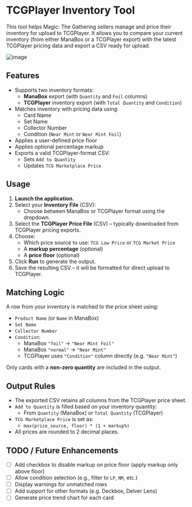 # TCGPlayer Inventory Tool

This tool helps Magic: The Gathering sellers manage and price their inventory for upload to TCGPlayer. It allows you to compare your current inventory (from either ManaBox or a TCGPlayer export) with the latest TCGPlayer pricing data and export a CSV ready for upload.

![image](https://github.com/user-attachments/assets/62669ef2-accf-434b-a5e2-85584fae231e)


## Features

- Supports two inventory formats:
  - **ManaBox** export (with `Quantity` and `Foil` columns)
  - **TCGPlayer** inventory export (with `Total Quantity` and `Condition`)
- Matches inventory with pricing data using:
  - Card Name
  - Set Name
  - Collector Number
  - Condition (`Near Mint` or `Near Mint Foil`)
- Applies a user-defined price floor
- Applies optional percentage markup
- Exports a valid TCGPlayer-format CSV:
  - Sets `Add to Quantity`
  - Updates `TCG Marketplace Price`

## Usage

1. **Launch the application.**
2. Select your **Inventory File** (CSV):
   - Choose between ManaBox or TCGPlayer format using the dropdown.
3. Select the **TCGPlayer Price File** (CSV) – typically downloaded from TCGPlayer pricing exports.
4. Choose:
   - Which price source to use: `TCG Low Price` or `TCG Market Price`
   - A **markup percentage** (optional)
   - A **price floor** (optional)
5. Click **Run** to generate the output.
6. Save the resulting CSV – it will be formatted for direct upload to TCGPlayer.

## Matching Logic

A row from your inventory is matched to the price sheet using:

- `Product Name` (or `Name` in ManaBox)
- `Set Name`
- `Collector Number`
- `Condition`:
  - ManaBox `"foil"` → `"Near Mint Foil"`
  - ManaBox `"normal"` → `"Near Mint"`
  - TCGPlayer uses `"Condition"` column directly (e.g. `"Near Mint"`)

Only cards with a **non-zero quantity** are included in the output.

## Output Rules

- The exported CSV retains all columns from the TCGPlayer price sheet.
- `Add to Quantity` is filled based on your inventory quantity:
  - From `Quantity` (ManaBox) or `Total Quantity` (TCGPlayer)
- `TCG Marketplace Price` is set as:
  - `max(price_source, floor) * (1 + markup%)`
- All prices are rounded to 2 decimal places.

## TODO / Future Enhancements

- [ ] Add checkbox to disable markup on price floor (apply markup only above floor)
- [ ] Allow condition selection (e.g., filter to `LP`, `NM`, etc.)
- [ ] Display warnings for unmatched rows
- [ ] Add support for other formats (e.g. Deckbox, Delver Lens)
- [ ] Generate price trend chart for each card
